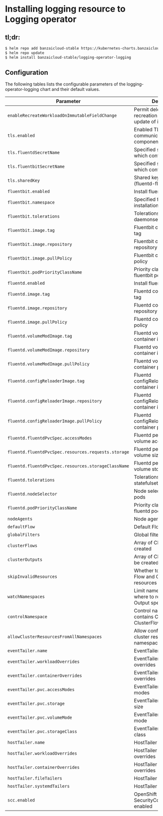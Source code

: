 # Installing logging resource to Logging operator

## tl;dr:

```bash
$ helm repo add banzaicloud-stable https://kubernetes-charts.banzaicloud.com
$ helm repo update
$ helm install banzaicloud-stable/logging-operator-logging
```

## Configuration

The following tables lists the configurable parameters of the logging-operator-logging chart and their default values.

| Parameter                                           | Description                                                              | Default                                                    |
|-----------------------------------------------------|--------------------------------------------------------------------------|------------------------------------------------------------|
| `enableRecreateWorkloadOnImmutableFieldChange`      | Permit deletion and recreation of resources on update of immutable field | false                                                      |
| `tls.enabled`                                       | Enabled TLS communication between components                             | true                                                       |
| `tls.fluentdSecretName`                             | Specified secret name, which contain tls certs                           | This will overwrite automatic Helm certificate generation. |
| `tls.fluentbitSecretName`                           | Specified secret name, which contain tls certs                           | This will overwrite automatic Helm certificate generation. |
| `tls.sharedKey`                                     | Shared key between nodes (fluentd-fluentbit)                             | [autogenerated]                                            |
| `fluentbit.enabled`                                 | Install fluent-bit                                                       | true                                                       |
| `fluentbit.namespace`                               | Specified fluentbit installation namespace                               | same as operator namespace                                 |
| `fluentbit.tolerations`                             | Tolerations for fluentbit daemonset                                      | none                                                       |
| `fluentbit.image.tag`                               | Fluentbit container image tag                                            | `1.9.5`                                                    |
| `fluentbit.image.repository`                        | Fluentbit container image repository                                     | `fluent/fluent-bit`                                        |
| `fluentbit.image.pullPolicy`                        | Fluentbit container pull policy                                          | `IfNotPresent`                                             |
| `fluentbit.podPriorityClassName`                    | Priority class name for fluentbit pods                                   | none                                                       |
| `fluentd.enabled`                                   | Install fluentd                                                          | true                                                       |
| `fluentd.image.tag`                                 | Fluentd container image tag                                              | `v1.14.6-alpine-5`                                         |
| `fluentd.image.repository`                          | Fluentd container image repository                                       | `ghcr.io/banzaicloud/fluentd`                              |
| `fluentd.image.pullPolicy`                          | Fluentd container pull policy                                            | `IfNotPresent`                                             |
| `fluentd.volumeModImage.tag`                        | Fluentd volumeModImage container image tag                               | `latest`                                                   |
| `fluentd.volumeModImage.repository`                 | Fluentd volumeModImage container image repository                        | `busybox`                                                  |
| `fluentd.volumeModImage.pullPolicy`                 | Fluentd volumeModImage container pull policy                             | `IfNotPresent`                                             |
| `fluentd.configReloaderImage.tag`                   | Fluentd configReloaderImage container image tag                          | `v0.2.2`                                                   |
| `fluentd.configReloaderImage.repository`            | Fluentd configReloaderImage container image repository                   | `jimmidyson/configmap-reload`                              |
| `fluentd.configReloaderImage.pullPolicy`            | Fluentd configReloaderImage container pull policy                        | `IfNotPresent`                                             |
| `fluentd.fluentdPvcSpec.accessModes`                | Fluentd persistence volume access modes                                  | `[ReadWriteOnce]`                                          |
| `fluentd.fluentdPvcSpec.resources.requests.storage` | Fluentd persistence volume size                                          | `21Gi`                                                     |
| `fluentd.fluentdPvcSpec.resources.storageClassName` | Fluentd persistence volume storageclass                                  | `""`                                                       |
| `fluentd.tolerations`                               | Tolerations for fluentd statefulset                                      | none                                                       |
| `fluentd.nodeSelector`                              | Node selector for fluentd pods                                           | none                                                       |
| `fluentd.podPriorityClassName`                      | Priority class name for fluentd pods                                     | none                                                       |
| `nodeAgents`                                        | Node agents definitions                                                  | {}                                                         |
| `defaultFlow`                                       | Default Flow                                                             | {}                                                         |
| `globalFilters`                                     | Global filters                                                           | []                                                         |
| `clusterFlows`                                      | Array of ClusterFlows to be created                                      | []                                                         |
| `clusterOutputs`                                    | Array of ClusterOutputs to be created                                    | []                                                         |
| `skipInvalidResources`                              | Whether to skip invalid Flow and ClusterFlow resources                   | false                                                      |
| `watchNamespaces`                                   | Limit namespaces from where to read Flow and Output specs                | []                                                         |
| `controlNamespace`                                  | Control namespace that contains ClusterOutput and ClusterFlow resources  | same as operator namespace                                 |
| `allowClusterResourcesFromAllNamespaces`            | Allow configuration of cluster resources from any namespace              | false                                                      |
| `eventTailer.name`                                  | EventTailer name                                                         | `event-tailer`                                             |
| `eventTailer.workloadOverrides`                     | EventTailer workload overrides                                           | none                                                       |
| `eventTailer.containerOverrides`                    | EventTailer container overrides                                          | none                                                       |
| `eventTailer.pvc.accessModes`                       | EventTailer PVC access modes                                             | `[ReadWriteOnce]`                                          |
| `eventTailer.pvc.storage`                           | EventTailer PVC storage size                                             | `1Gi`                                                      |
| `eventTailer.pvc.volumeMode`                        | EventTailer PVC volume mode                                              | `Filesystem`                                               |
| `eventTailer.pvc.storageClass`                      | EventTailer PVC storage class                                            | none                                                       |
| `hostTailer.name`                                   | HostTailer name                                                          | `hosttailer`                                               |
| `hostTailer.workloadOverrides`                      | HostTailer workload overrides                                            | none                                                       |
| `hostTailer.containerOverrides`                     | HostTailer container overrides                                           | none                                                       |
| `hostTailer.fileTailers`                            | HostTailer file tailers                                                  | none                                                       |
| `hostTailer.systemdTailers`                         | HostTailer systemd tailers                                               | none                                                       |
| `scc.enabled`                                       | OpenShift SecurityContextConstraints enabled                                               | false                                                      |